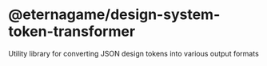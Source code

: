 # @eternagame/design-system-token-transformer

Utility library for converting JSON design tokens into various output formats
